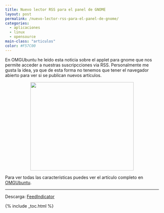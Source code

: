 ```yaml
---
title: Nuevo lector RSS para el panel de GNOME
layout: post
permalink: /nuevo-lector-rss-para-el-panel-de-gnome/
categories:
  - aplicaciones
  - linux
  - opensource
main-class: "articulos"
color: #F57C00
---
```

En OMGUbuntu he leido esta noticia sobre el applet para gnome que nos permite acceder a nuestras suscripcciones via RSS. Personalmente me gusta la idea, ya que de esta forma no tenemos que tener el navegador abierto para ver si se publican nuevos artículos.

<div class="separator" style="clear: both; text-align: center;">
  <a href="http://www.omgubuntu.co.uk/assets/img/2011/02/Selection_001_thumb2.png" imageanchor="1" style="margin-left:1em; margin-right:1em"><img border="0" height="290" width="338" src="http://www.omgubuntu.co.uk/assets/img/2011/02/Selection_001_thumb2.png" /></a>
</div>


<!--ad-->


Para ver todas las características puedes ver el artículo completo en <a target="_blank" href="http://www.omgubuntu.co.uk/2011/02/feed-indicator-a-new-rss-applet-for-your-panel/">OMGUbuntu</a>.

* * *


Descarga: <a target="_blank" href="http://code.google.com/p/feedindicator/downloads/detail?name=feedindicator-20110207.tar.gz">FeedIndicator</a></p>



{% include _toc.html %}
